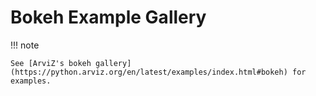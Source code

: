 # Bokeh Example Gallery

!!! note
    
    See [ArviZ's bokeh gallery](https://python.arviz.org/en/latest/examples/index.html#bokeh) for examples.
